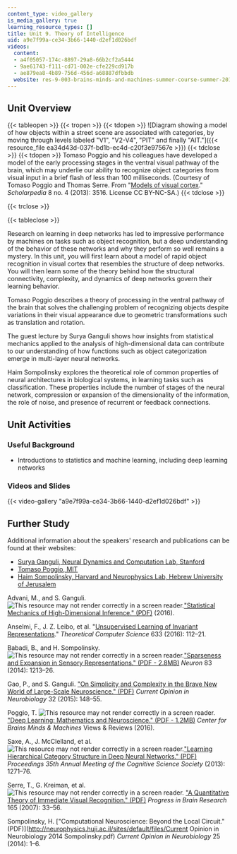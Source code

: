 ```yaml
---
content_type: video_gallery
is_media_gallery: true
learning_resource_types: []
title: Unit 9. Theory of Intelligence
uid: a9e7f99a-ce34-3b66-1440-d2ef1d026bdf
videos:
  content:
  - a4f05057-174c-8897-29a8-66b2cf2a5444
  - 9ae61743-f111-cd71-002e-cfe229cd917b
  - ae879ea8-4b89-756d-456d-a68887dfbbdb
  website: res-9-003-brains-minds-and-machines-summer-course-summer-2015
---
```


Unit Overview
-------------

{{< tableopen >}}
{{< tropen >}}
{{< tdopen >}}
![Diagram showing a model of how objects within a street scene are associated with categories, by moving through levels labeled  "V1", "V2-V4", "PIT" and finally "AIT."]({{< resource_file ea34d43d-037f-bd1b-ec4d-c20f3e97567e >}})
{{< tdclose >}}
{{< tdopen >}}
Tomaso Poggio and his colleagues have developed a model of the early processing stages in the ventral visual pathway of the brain, which may underlie our ability to recognize object categories from visual input in a brief flash of less than 100 milliseconds. (Courtesy of Tomaso Poggio and Thomas Serre. From "[Models of visual cortex](http://www.scholarpedia.org/article/Models_of_visual_cortex)." _Scholarpedia_ 8 no. 4 (2013): 3516. License CC BY-NC-SA.)
{{< tdclose >}}

{{< trclose >}}

{{< tableclose >}}

Research on learning in deep networks has led to impressive performance by machines on tasks such as object recognition, but a deep understanding of the behavior of these networks and why they perform so well remains a mystery. In this unit, you will first learn about a model of rapid object recognition in visual cortex that resembles the structure of deep networks. You will then learn some of the theory behind how the structural connectivity, complexity, and dynamics of deep networks govern their learning behavior.

Tomaso Poggio describes a theory of processing in the ventral pathway of the brain that solves the challenging problem of recognizing objects despite variations in their visual appearance due to geometric transformations such as translation and rotation.

The guest lecture by Surya Ganguli shows how insights from statistical mechanics applied to the analysis of high-dimensional data can contribute to our understanding of how functions such as object categorization emerge in multi-layer neural networks.

Haim Sompolinsky explores the theoretical role of common properties of neural architectures in biological systems, in learning tasks such as classification. These properties include the number of stages of the neural network, compression or expansion of the dimensionality of the information, the role of noise, and presence of recurrent or feedback connections.

Unit Activities
---------------

### Useful Background

*   Introductions to statistics and machine learning, including deep learning networks

### Videos and Slides

{{< video-gallery "a9e7f99a-ce34-3b66-1440-d2ef1d026bdf" >}}


Further Study
-------------

Additional information about the speakers' research and publications can be found at their websites:

*   [Surya Ganguli, Neural Dynamics and Computation Lab, Stanford](https://ganguli-gang.stanford.edu/)
*   [Tomaso Poggio, MIT](http://cbcl.mit.edu/)
*   [Haim Sompolinsky, Harvard and Neurophysics Lab, Hebrew University of Jerusalem](http://neurophysics.huji.ac.il/)

Advani, M., and S. Ganguli. ![This resource may not render correctly in a screen reader.](/images/inacessible.gif)["Statistical Mechanics of High-Dimensional Inference." (PDF)](http://ganguli-gang.stanford.edu/pdf/HighDimInf.pdf) (2016).

Anselmi, F., J. Z. Leibo, et al. "[Unsupervised Learning of Invariant Representations](https://www.researchgate.net/profile/Joel_Leibo/publication/281139622_Unsupervised_learning_of_invariant_representations/links/562d1ca408aef25a244314a6)." _Theoretical Computer Science_ 633 (2016): 112–21.

Babadi, B., and H. Sompolinsky. ![This resource may not render correctly in a screen reader.](/images/inacessible.gif)["Sparseness and Expansion in Sensory Representations." (PDF - 2.8MB)](http://neurophysics.huji.ac.il/sites/default/files/Sparseness%20and%20Expansion%20in%20Sensory%20Representations.pdf) _Neuron_ 83 (2014): 1213–26.

Gao, P., and S. Ganguli. ["On Simplicity and Complexity in the Brave New World of Large-Scale Neuroscience." (PDF)](http://ganguli-gang.stanford.edu/pdf/15.BraveNewWorld.pdf) _Current Opinion in Neurobiology_ 32 (2015): 148–55.

Poggio, T. ![This resource may not render correctly in a screen reader.](/images/inacessible.gif)["Deep Learning: Mathematics and Neuroscience." (PDF - 1.2MB)](http://cbmm.mit.edu/sites/default/files/publications/Deep%20Learning-%20mathematics%20and%20neuroscience.pdf) _Center for Brains Minds & Machines_ Views & Reviews (2016).

Saxe, A., J. McClelland, et al. ![This resource may not render correctly in a screen reader.](/images/inacessible.gif)["Learning Hierarchical Category Structure in Deep Neural Networks." (PDF)](http://ganguli-gang.stanford.edu/pdf/Saxe.13.HierCat.pdf) _Proceedings 35th Annual Meeting of the Cognitive Science Society_ (2013): 1271–76.

Serre, T., G. Kreiman, et al.![This resource may not render correctly in a screen reader.](/images/inacessible.gif) ["A Quantitative Theory of Immediate Visual Recognition." (PDF)](http://klab.tch.harvard.edu/publications/PDFs/gk2329.pdf) _Progress in Brain Research_ 165 (2007): 33–56.

Sompolinsky, H. ["Computational Neuroscience: Beyond the Local Circuit." (PDF)](http://neurophysics.huji.ac.il/sites/default/files/Current Opinion in Neurobiology 2014 Sompolinsky.pdf) _Current Opinion in Neurobiology_ 25 (2014): 1–6.
